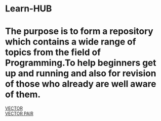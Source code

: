 # Learn-HUB
# The purpose is to form a repository which contains a wide range of topics from the field of Programming.To help beginners get up and running  and also for revision of those who already are well aware of them.
[VECTOR](https://github.com/shashank077/Learn-HUB/blob/master/VECTOR_basic.cpp)\
[VECTOR PAIR](https://github.com/shashank077/Learn-HUB/blob/master/VECTOR_pair.cpp)
